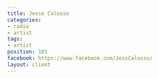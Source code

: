 ```yaml
---
title: Jesse Calosso
categories:
- radio
- artist
tags:
- artist
position: 181
facebook: https://www.facebook.com/JessCalosso/
layout: client
---
```



